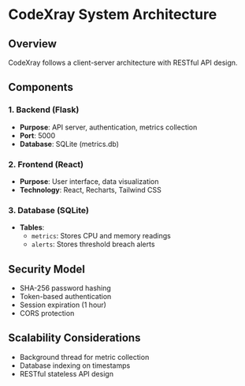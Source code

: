 # CodeXray System Architecture

## Overview
CodeXray follows a client-server architecture with RESTful API design.

## Components

### 1. Backend (Flask)
- **Purpose**: API server, authentication, metrics collection
- **Port**: 5000
- **Database**: SQLite (metrics.db)

### 2. Frontend (React)
- **Purpose**: User interface, data visualization
- **Technology**: React, Recharts, Tailwind CSS

### 3. Database (SQLite)
- **Tables**:
  - `metrics`: Stores CPU and memory readings
  - `alerts`: Stores threshold breach alerts


## Security Model
- SHA-256 password hashing
- Token-based authentication
- Session expiration (1 hour)
- CORS protection

## Scalability Considerations
- Background thread for metric collection
- Database indexing on timestamps
- RESTful stateless API design